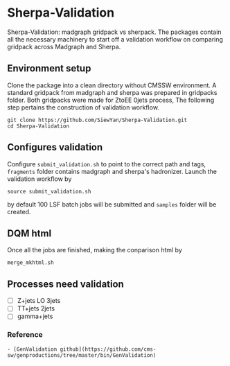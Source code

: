 # Sherpa-Validation
Sherpa-Validation: madgraph gridpack vs sherpack. The packages contain all the necessary machinery to start off a validation workflow on comparing gridpack across Madgraph and Sherpa.

## Environment setup

   Clone the package into a clean directory without CMSSW environment. A standard gridpack from madgraph and sherpa was prepared in gridpacks folder. Both gridpacks were made for ZtoEE 0jets process, The following step pertains the construction of validation workflow.

   ```
   git clone https://github.com/SiewYan/Sherpa-Validation.git
   cd Sherpa-Validation
   ```
## Configures validation
   
   Configure ```submit_validation.sh``` to point to the correct path and tags, ```fragments``` folder contains madgraph and sherpa's hadronizer. Launch the validation workflow by

   ```
   source submit_validation.sh
   ```

   by default 100 LSF batch jobs will be submitted and ```samples``` folder will be created.

## DQM html

   Once all the jobs are finished, making the conparison html by

   ```
   merge_mkhtml.sh
   ```

## Processes need validation

   - [ ] Z+jets LO 3jets
   - [ ] TT+jets 2jets
   - [ ] gamma+jets

### Reference

    - [GenValidation github](https://github.com/cms-sw/genproductions/tree/master/bin/GenValidation)
